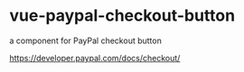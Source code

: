 # vue-paypal-checkout-button
a component for PayPal checkout button 

https://developer.paypal.com/docs/checkout/
